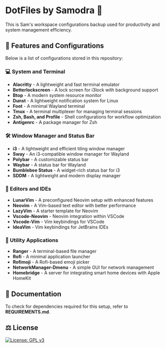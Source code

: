 # DotFiles by Samodra 🤖

This is Sam's workspace configurations backup used for productivity and system management efficiency.

## 🔨 Features and Configurations
Below is a list of configurations stored in this repository:

### **💻 System and Terminal**
- **Alacritty** - A lightweight and fast terminal emulator
- **Betterlockscreen** - A lock screen for i3lock with background support
- **Btop** - A modern system resource monitor
- **Dunst** - A lightweight notification system for Linux
- **Foot** - A minimal Wayland terminal
- **Tmux** - A terminal multiplexer for managing terminal sessions
- **Zsh, Bash, and Profile** - Shell configurations for workflow optimization
- **Antigenrc** - A package manager for Zsh

### **🛠️ Window Manager and Status Bar**
- **i3** - A lightweight and efficient tiling window manager
- **Sway** - An i3-compatible window manager for Wayland
- **Polybar** - A customizable status bar
- **Waybar** - A status bar for Wayland
- **Bumblebee Status** - A widget-rich status bar for i3
- **SDDM** - A lightweight and modern display manager

### **🔧 Editors and IDEs**
- **LunarVim** - A preconfigured Neovim setup with enhanced features
- **Neovim** - A Vim-based text editor with better performance
- **LazyVim** - A starter template for Neovim
- **Vscode-Neovim** - Neovim integration within VSCode
- **Vscode-Vim** - Vim keybindings for VSCode
- **IdeaVim** - Vim keybindings for JetBrains IDEs

### **📝 Utility Applications**
- **Ranger** - A terminal-based file manager
- **Rofi** - A minimal application launcher
- **Rofimoji** - A Rofi-based emoji picker
- **NetworkManager-Dmenu** - A simple GUI for network management
- **Homebridge** - A server for integrating smart home devices with Apple HomeKit

## 📝 Documentation
To check for dependencies required for this setup, refer to **REQUIREMENTS.md**.

## ⚖️ License
[![License: GPL v3](https://img.shields.io/badge/License-GPLv3-blue.svg)](https://www.gnu.org/licenses/gpl-3.0)

